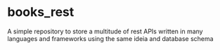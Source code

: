 # books_rest
A simple repository to store a multitude of rest APIs written in many languages and frameworks using the same ideia and database schema 
